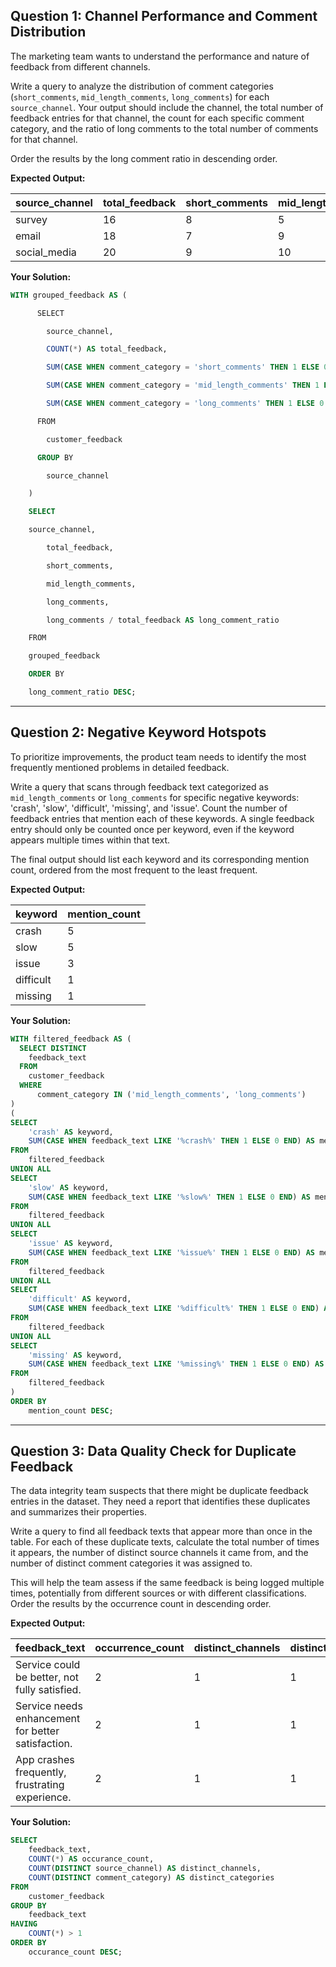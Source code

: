 ## Question 1: Channel Performance and Comment Distribution

The marketing team wants to understand the performance and nature of feedback from different channels.

Write a query to analyze the distribution of comment categories (`short_comments`, `mid_length_comments`, `long_comments`) for each `source_channel`. Your output should include the channel, the total number of feedback entries for that channel, the count for each specific comment category, and the ratio of long comments to the total number of comments for that channel.

Order the results by the long comment ratio in descending order.

**Expected Output:**

| source_channel | total_feedback | short_comments | mid_length_comments | long_comments | long_comment_ratio |
| -------------- | -------------- | -------------- | ------------------- | ------------- | ------------------ |
| survey         | 16             | 8              | 5                   | 3             | 0.1875             |
| email          | 18             | 7              | 9                   | 2             | 0.1111             |
| social_media   | 20             | 9              | 10                  | 1             | 0.0500             |


**Your Solution:**
```sql
WITH grouped_feedback AS (

      SELECT 

        source_channel,

        COUNT(*) AS total_feedback,

        SUM(CASE WHEN comment_category = 'short_comments' THEN 1 ELSE 0 END) AS short_comments,

        SUM(CASE WHEN comment_category = 'mid_length_comments' THEN 1 ELSE 0 END) AS mid_length_comments,

        SUM(CASE WHEN comment_category = 'long_comments' THEN 1 ELSE 0 END) AS long_comments

      FROM 

        customer_feedback 

      GROUP BY 

        source_channel

    )

    SELECT

    source_channel,

        total_feedback,

        short_comments,

        mid_length_comments,

        long_comments,

        long_comments / total_feedback AS long_comment_ratio

    FROM 

    grouped_feedback

    ORDER BY 

    long_comment_ratio DESC;
```

---

## Question 2: Negative Keyword Hotspots

To prioritize improvements, the product team needs to identify the most frequently mentioned problems in detailed feedback.

Write a query that scans through feedback text categorized as `mid_length_comments` or `long_comments` for specific negative keywords: 'crash', 'slow', 'difficult', 'missing', and 'issue'. Count the number of feedback entries that mention each of these keywords. A single feedback entry should only be counted once per keyword, even if the keyword appears multiple times within that text.

The final output should list each keyword and its corresponding mention count, ordered from the most frequent to the least frequent.

**Expected Output:**

| keyword   | mention_count |
|-----------|---------------|
| crash     | 5             |
| slow      | 5             |
| issue     | 3             |
| difficult | 1             |
| missing   | 1             |


**Your Solution:**
```sql
WITH filtered_feedback AS (
  SELECT DISTINCT
  	feedback_text
  FROM
	customer_feedback
  WHERE
      comment_category IN ('mid_length_comments', 'long_comments')
)
(
SELECT
	'crash' AS keyword,
	SUM(CASE WHEN feedback_text LIKE '%crash%' THEN 1 ELSE 0 END) AS mention_count
FROM
	filtered_feedback
UNION ALL
SELECT
	'slow' AS keyword,
    SUM(CASE WHEN feedback_text LIKE '%slow%' THEN 1 ELSE 0 END) AS mention_count
FROM
	filtered_feedback
UNION ALL
SELECT
	'issue' AS keyword,
    SUM(CASE WHEN feedback_text LIKE '%issue%' THEN 1 ELSE 0 END) AS mention_count
FROM
	filtered_feedback
UNION ALL
SELECT
	'difficult' AS keyword,
    SUM(CASE WHEN feedback_text LIKE '%difficult%' THEN 1 ELSE 0 END) AS mention_count
FROM
	filtered_feedback
UNION ALL
SELECT
	'missing' AS keyword,
    SUM(CASE WHEN feedback_text LIKE '%missing%' THEN 1 ELSE 0 END) AS mention_count
FROM
	filtered_feedback
)
ORDER BY
	mention_count DESC;

```

---

## Question 3: Data Quality Check for Duplicate Feedback

The data integrity team suspects that there might be duplicate feedback entries in the dataset. They need a report that identifies these duplicates and summarizes their properties.

Write a query to find all feedback texts that appear more than once in the table. For each of these duplicate texts, calculate the total number of times it appears, the number of distinct source channels it came from, and the number of distinct comment categories it was assigned to.

This will help the team assess if the same feedback is being logged multiple times, potentially from different sources or with different classifications. Order the results by the occurrence count in descending order.

**Expected Output:**

| feedback_text                                  | occurrence_count | distinct_channels | distinct_categories |
|------------------------------------------------|------------------|-------------------|---------------------|
| Service could be better, not fully satisfied.  | 2                | 1                 | 1                   |
| Service needs enhancement for better satisfaction. | 2                | 1                 | 1                   |
| App crashes frequently, frustrating experience. | 2                | 1                 | 1                   |


**Your Solution:**
```sql
SELECT
  	feedback_text,
  	COUNT(*) AS occurance_count,
  	COUNT(DISTINCT source_channel) AS distinct_channels,
  	COUNT(DISTINCT comment_category) AS distinct_categories
FROM
  	customer_feedback
GROUP BY
  	feedback_text
HAVING
  	COUNT(*) > 1
ORDER BY
  	occurance_count DESC;
```
